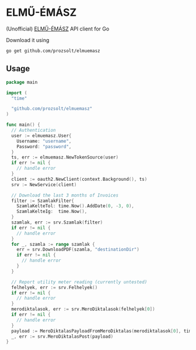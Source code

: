 # ELMŰ-ÉMÁSZ

(Unofficial) [ELMŰ-ÉMÁSZ][1] API client for Go

Download it using

``go get github.com/prozsolt/elmuemasz``

## Usage

```go
package main

import (
  "time"

  "github.com/prozsolt/elmuemasz"
)

func main() {
  // Authentication
  user := elmuemasz.User{
    Username: "username",
    Password: "password",
  }
  ts, err := elmuemasz.NewTokenSource(user)
  if err != nil {
    // handle error
  }
  client := oauth2.NewClient(context.Background(), ts)
  srv := NewService(client)

  // Download the last 3 months of Invoices
  filter := SzamlakFilter{
    SzamlaKelteTol: time.Now().AddDate(0, -3, 0),
    SzamlaKelteIg:  time.Now(),
  }
  szamlak, err := srv.Szamlak(filter)
  if err != nil {
    // handle error
  }
  for _, szamla := range szamlak {
    err = srv.DownloadPDF(szamla, "destinationDir")
    if err != nil {
      // handle error
    }
  }

  // Report utility meter reading (currently untested)
  felhelyek, err := srv.Felhelyek()
  if err != nil {
    // handle error
  }
  merodiktalasok, err := srv.MeroDiktalasok(felhelyek[0])
  if err != nil {
    // handle error
  }
  payload := MeroDiktalasPayloadFromMeroDiktalas(merodiktalasok[0], time.Now(), 1337)
  _, err := srv.MeroDiktalasPost(payload)
}
```

[1]: https://ker.elmuemasz.hu/usz(bD1odSZjPTIwMQ==)/ker/newco/index.html#/
